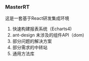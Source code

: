### MasterRT

这是一套基于React研发集成环境

1. 快速构建报表系统（Echarts4)
2. ant-design 未涉及的组件API（dom)
3. 部分问题的解决方案
4. 部分需求的中转站
5. 通用方法库



